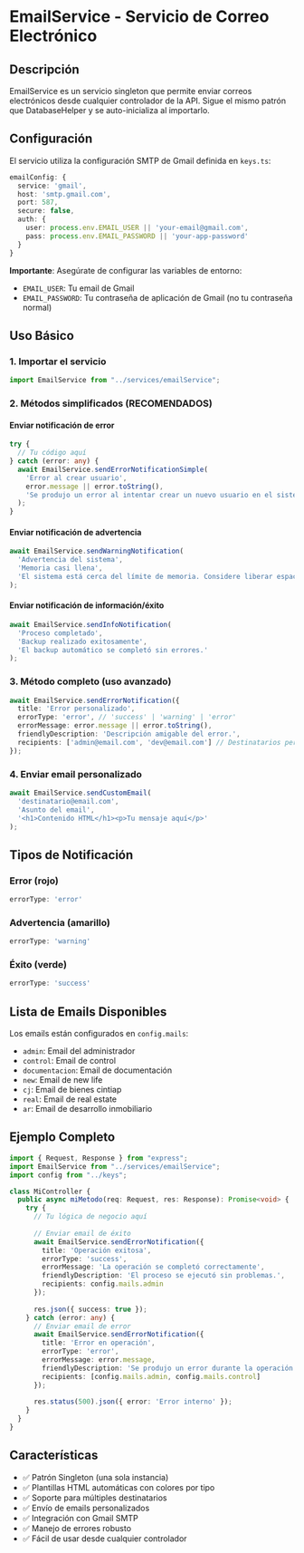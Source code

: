 # EmailService - Servicio de Correo Electrónico

## Descripción
EmailService es un servicio singleton que permite enviar correos electrónicos desde cualquier controlador de la API. Sigue el mismo patrón que DatabaseHelper y se auto-inicializa al importarlo.

## Configuración
El servicio utiliza la configuración SMTP de Gmail definida en `keys.ts`:

```typescript
emailConfig: {
  service: 'gmail',
  host: 'smtp.gmail.com',
  port: 587,
  secure: false,
  auth: {
    user: process.env.EMAIL_USER || 'your-email@gmail.com',
    pass: process.env.EMAIL_PASSWORD || 'your-app-password'
  }
}
```

**Importante**: Asegúrate de configurar las variables de entorno:
- `EMAIL_USER`: Tu email de Gmail
- `EMAIL_PASSWORD`: Tu contraseña de aplicación de Gmail (no tu contraseña normal)

## Uso Básico

### 1. Importar el servicio
```typescript
import EmailService from "../services/emailService";
```

### 2. Métodos simplificados (RECOMENDADOS)

#### Enviar notificación de error
```typescript
try {
  // Tu código aquí
} catch (error: any) {
  await EmailService.sendErrorNotificationSimple(
    'Error al crear usuario',
    error.message || error.toString(),
    'Se produjo un error al intentar crear un nuevo usuario en el sistema.'
  );
}
```

#### Enviar notificación de advertencia
```typescript
await EmailService.sendWarningNotification(
  'Advertencia del sistema',
  'Memoria casi llena',
  'El sistema está cerca del límite de memoria. Considere liberar espacio.'
);
```

#### Enviar notificación de información/éxito
```typescript
await EmailService.sendInfoNotification(
  'Proceso completado',
  'Backup realizado exitosamente',
  'El backup automático se completó sin errores.'
);
```

### 3. Método completo (uso avanzado)
```typescript
await EmailService.sendErrorNotification({
  title: 'Error personalizado',
  errorType: 'error', // 'success' | 'warning' | 'error'
  errorMessage: error.message || error.toString(),
  friendlyDescription: 'Descripción amigable del error.',
  recipients: ['admin@email.com', 'dev@email.com'] // Destinatarios personalizados
});
```

### 4. Enviar email personalizado
```typescript
await EmailService.sendCustomEmail(
  'destinatario@email.com',
  'Asunto del email',
  '<h1>Contenido HTML</h1><p>Tu mensaje aquí</p>'
);
```

## Tipos de Notificación

### Error (rojo)
```typescript
errorType: 'error'
```

### Advertencia (amarillo)
```typescript
errorType: 'warning'
```

### Éxito (verde)
```typescript
errorType: 'success'
```

## Lista de Emails Disponibles
Los emails están configurados en `config.mails`:
- `admin`: Email del administrador
- `control`: Email de control
- `documentacion`: Email de documentación
- `new`: Email de new life
- `cj`: Email de bienes cintiap
- `real`: Email de real estate
- `ar`: Email de desarrollo inmobiliario

## Ejemplo Completo
```typescript
import { Request, Response } from "express";
import EmailService from "../services/emailService";
import config from "../keys";

class MiController {
  public async miMetodo(req: Request, res: Response): Promise<void> {
    try {
      // Tu lógica de negocio aquí
      
      // Enviar email de éxito
      await EmailService.sendErrorNotification({
        title: 'Operación exitosa',
        errorType: 'success',
        errorMessage: 'La operación se completó correctamente',
        friendlyDescription: 'El proceso se ejecutó sin problemas.',
        recipients: config.mails.admin
      });
      
      res.json({ success: true });
    } catch (error: any) {
      // Enviar email de error
      await EmailService.sendErrorNotification({
        title: 'Error en operación',
        errorType: 'error',
        errorMessage: error.message,
        friendlyDescription: 'Se produjo un error durante la operación.',
        recipients: [config.mails.admin, config.mails.control]
      });
      
      res.status(500).json({ error: 'Error interno' });
    }
  }
}
```

## Características
- ✅ Patrón Singleton (una sola instancia)
- ✅ Plantillas HTML automáticas con colores por tipo
- ✅ Soporte para múltiples destinatarios
- ✅ Envío de emails personalizados
- ✅ Integración con Gmail SMTP
- ✅ Manejo de errores robusto
- ✅ Fácil de usar desde cualquier controlador
